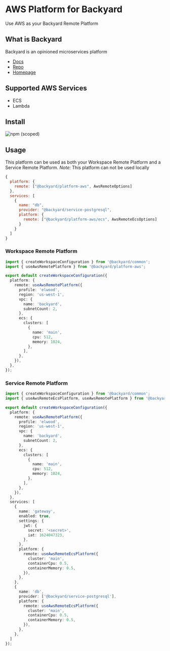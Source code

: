 # AWS Platform for Backyard
Use AWS as your Backyard Remote Platform


## What is Backyard
Backyard is an opinioned microservices platform

 - [Docs](https://backyard.io/docs)
 - [Repo](https://github.com/elwood-technology/backyard)
 - [Homepage](https://backyard.io)


## Supported AWS Services

 - ECS
 - Lambda

## Install
![npm (scoped)](https://img.shields.io/npm/v/@backyard/platform-aws)

## Usage
This platform can be used as both your Workspace Remote Platform and a Service Remote Platform. _Note:_ This platform can not be used locally

```javascript
{
  platform: {
    remote: ["@backyard/platform-aws", AwsRemoteOptions]
  },
  services: [
    {
      name: "db",
      provider: "@backyard/service-postgresql",
      platform: {
        remote: ["@backyard/platform-aws/ecs", AwsRemoteEcsOptions]
      }
    }
  ]
}
```

### Workspace Remote Platform
```typescript
import { createWorkspaceConfiguration } from '@backyard/common';
import { useAwsRemotePlatform } from '@backyard/platform-aws';

export default createWorkspaceConfiguration({
  platform: {
    remote: useAwsRemotePlatform({
      profile: 'elwood',
      region: 'us-west-1',
      vpc: {
        name: 'backyard',
        subnetCount: 2,
      },
      ecs: {
        clusters: [
          {
            name: 'main',
            cpu: 512,
            memory: 1024,
          },
        ],
      },
    }),
  },
});
```

### Service Remote Platform
```typescript
import { createWorkspaceConfiguration } from '@backyard/common';
import { useAwsRemoteEcsPlatform, useAwsRemotePlatform } from '@backyard/platform-aws';

export default createWorkspaceConfiguration({
  platform: {
    remote: useAwsRemotePlatform({
      profile: 'elwood',
      region: 'us-west-1',
      vpc: {
        name: 'backyard',
        subnetCount: 2,
      },
      ecs: {
        clusters: [
          {
            name: 'main',
            cpu: 512,
            memory: 1024,
          },
        ],
      },
    }),
  },
  services: [
    {
      name: 'gateway',
      enabled: true,
      settings: {
        jwt: {
          secret: '<secret>',
          iat: 1624047323,
        },
      },
      platform: {
        remote: useAwsRemoteEcsPlatform({
          cluster: 'main',
          containerCpu: 0.5,
          containerMemory: 0.5,
        }),
      },
    },
    {
      name: 'db',
      provider: ['@backyard/service-postgresql'],
      platform: {
        remote: useAwsRemoteEcsPlatform({
          cluster: 'main',
          containerCpu: 0.5,
          containerMemory: 0.5,
        }),
      },
    },
  ]
});
```
